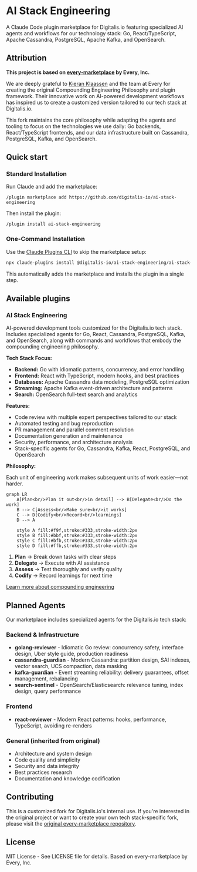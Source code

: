 # AI Stack Engineering

A Claude Code plugin marketplace for Digitalis.io featuring specialized AI agents and workflows for our technology stack: Go, React/TypeScript, Apache Cassandra, PostgreSQL, Apache Kafka, and OpenSearch.

## Attribution

**This project is based on [every-marketplace](https://github.com/EveryInc/every-marketplace) by Every, Inc.**

We are deeply grateful to [Kieran Klaassen](https://github.com/kieranklaassen) and the team at Every for creating the original Compounding Engineering Philosophy and plugin framework. Their innovative work on AI-powered development workflows has inspired us to create a customized version tailored to our tech stack at Digitalis.io.

This fork maintains the core philosophy while adapting the agents and tooling to focus on the technologies we use daily: Go backends, React/TypeScript frontends, and our data infrastructure built on Cassandra, PostgreSQL, Kafka, and OpenSearch.

## Quick start

### Standard Installation
Run Claude and add the marketplace:

```
/plugin marketplace add https://github.com/digitalis-io/ai-stack-engineering
```

Then install the plugin:

```
/plugin install ai-stack-engineering
```

### One-Command Installation
Use the [Claude Plugins CLI](https://claude-plugins.dev) to skip the marketplace setup:
```bash
npx claude-plugins install @digitalis-io/ai-stack-engineering/ai-stack-engineering
```

This automatically adds the marketplace and installs the plugin in a single step.

## Available plugins

### AI Stack Engineering

AI-powered development tools customized for the Digitalis.io tech stack. Includes specialized agents for Go, React, Cassandra, PostgreSQL, Kafka, and OpenSearch, along with commands and workflows that embody the compounding engineering philosophy.

**Tech Stack Focus:**

- **Backend:** Go with idiomatic patterns, concurrency, and error handling
- **Frontend:** React with TypeScript, modern hooks, and best practices
- **Databases:** Apache Cassandra data modeling, PostgreSQL optimization
- **Streaming:** Apache Kafka event-driven architecture and patterns
- **Search:** OpenSearch full-text search and analytics

**Features:**

- Code review with multiple expert perspectives tailored to our stack
- Automated testing and bug reproduction
- PR management and parallel comment resolution
- Documentation generation and maintenance
- Security, performance, and architecture analysis
- Stack-specific agents for Go, Cassandra, Kafka, React, PostgreSQL, and OpenSearch

**Philosophy:**

Each unit of engineering work makes subsequent units of work easier—not harder.

```mermaid
graph LR
    A[Plan<br/>Plan it out<br/>in detail] --> B[Delegate<br/>Do the work]
    B --> C[Assess<br/>Make sure<br/>it works]
    C --> D[Codify<br/>Record<br/>learnings]
    D --> A

    style A fill:#f9f,stroke:#333,stroke-width:2px
    style B fill:#bbf,stroke:#333,stroke-width:2px
    style C fill:#bfb,stroke:#333,stroke-width:2px
    style D fill:#ffb,stroke:#333,stroke-width:2px
```

1. **Plan** → Break down tasks with clear steps
2. **Delegate** → Execute with AI assistance
3. **Assess** → Test thoroughly and verify quality
4. **Codify** → Record learnings for next time

[Learn more about compounding engineering](https://every.to/source-code/my-ai-had-already-fixed-the-code-before-i-saw-it)

## Planned Agents

Our marketplace includes specialized agents for the Digitalis.io tech stack:

### Backend & Infrastructure
- **golang-reviewer** - Idiomatic Go review: concurrency safety, interface design, Uber style guide, production readiness
- **cassandra-guardian** - Modern Cassandra: partition design, SAI indexes, vector search, UCS compaction, data masking
- **kafka-guardian** - Event streaming reliability: delivery guarantees, offset management, rebalancing
- **search-sentinel** - OpenSearch/Elasticsearch: relevance tuning, index design, query performance

### Frontend
- **react-reviewer** - Modern React patterns: hooks, performance, TypeScript, avoiding re-renders

### General (inherited from original)
- Architecture and system design
- Code quality and simplicity
- Security and data integrity
- Best practices research
- Documentation and knowledge codification

## Contributing

This is a customized fork for Digitalis.io's internal use. If you're interested in the original project or want to create your own tech stack-specific fork, please visit the [original every-marketplace repository](https://github.com/EveryInc/every-marketplace).

## License

MIT License - See LICENSE file for details. Based on every-marketplace by Every, Inc.
